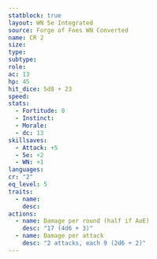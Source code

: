 ```yaml
---
statblock: true
layout: WN 5e Integrated
source: Forge of Foes WN Converted
name: CR 2
size: 
type: 
subtype: 
role: 
ac: 13
hp: 45
hit_dice: 5d8 + 23
speed: 
stats:
  - Fortitude: 8
  - Instinct: 
  - Morale: 
  - dc: 13
skillsaves:
  - Attack: +5
  - 5e: +2
  - WN: +1
languages: 
cr: "2"
eq_level: 5
traits:
  - name: 
    desc: 
actions:
  - name: Damage per round (half if AoE)
    desc: "17 (4d6 + 3)"
  - name: Damage per attack
    desc: "2 attacks, each 9 (2d6 + 2)"
---
```

